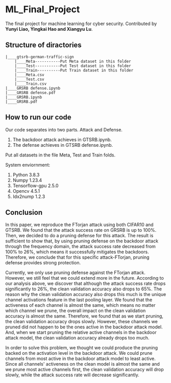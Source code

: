 # ML_Final_Project
The final project for machine learning for cyber security. Contributed by **Yunyi Liao, Yingkai Hao and Xiangyu Lu**.

## Structure of diractories

```
|____gtsrb-german-traffic-sign
	|____Meta-----------Put Meta dataset in this folder
	|____Test-----------Put Test dataset in this folder
	|____Train----------Put Train dataset in this folder
	|____Meta.csv
	|____Test.csv
	|____Train.csv
|____GRSRB defense.ipynb
|____GRSRB defense.pdf
|____GRSRB.ipynb
|____GRSRB.pdf
```



## How to run our code

Our code separates into two parts. Attack and Defense.

1. The backdoor attack achieves in GTSRB.ipynb.
2. The defense achieves in GTSRB defense.ipynb.

Put all datasets in the file Meta, Test and Train folds.

System enviornment:

1. Python 3.8.3
2. Numpy 1.23.4
3. Tensorflow-gpu 2.5.0
4. Opencv 4.5.1
5. Idx2nump 1.2.3

## Conclusion

In this paper, we reproduce the FTorjan attack using both CIFAR10 and GTSRB. We found that the attack success rate on GRSRB is up to 100%. Then, we decided to do a pruning defense for this attack. The result is sufficient to show that, by using pruning defense on the backdoor attack through the frequency domain, the attack success rate decreased from 100% to 26%, which means it successfully mitigates the backdoors. Therefore, we conclude that for this specific attack-FTorjan, pruning defense provides strong protection. 

Currently, we only use pruning defense against the FTorjan attack. However, we still feel that we could extend more in the future. According to our analysis above, we discover that although the attack success rate drops significantly to 26%, the clean validation accuracy also drops to 65%. The reason why the clean validation accuracy also drops this much is the unique channel activations feature in the last pooling layer. We found that the activeness of each channel is almost the same, which means no matter which channel we prune, the overall impact on the clean validation accuracy is almost the same. Therefore, we found that as we start pruning, the clean validation accuracy drops slowly. However, these channels we pruned did not happen to be the ones active in the backdoor attack model. And, when we start pruning the relative active channels in the backdoor attack model, the clean validation accuracy already drops too much. 

In order to solve this problem, we thought we could produce the pruning backed on the activation level in the backdoor attack. We could prune channels from most active in the backdoor attack model to least active. Since all channels' activeness on the clean model is almost the same and we prune most active channels first, the clean validation accuracy will drop slowly, while the attack success rate will decrease significantly. 
